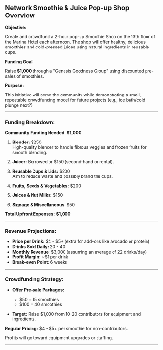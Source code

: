 ## Network Smoothie & Juice Pop-up Shop Overview

**Objective:**

Create and crowdfund a 2-hour pop-up Smoothie Shop on the 13th floor of the Marina Hotel each afternoon. The shop will offer healthy, delicious smoothies and cold-pressed juices using natural ingredients in reusable cups.

**Funding Goal:**

Raise **$1,000** through a "Genesis Goodness Group" using discounted pre-sales of smoothies.

**Purpose:**

This initiative will serve the community while demonstrating a small, repeatable crowdfunding model for future projects (e.g., ice bath/cold plunge next?).

---

### Funding Breakdown:

**Community Funding Needed:** **$1,000**

1. **Blender:** $250  
   High-quality blender to handle fibrous veggies and frozen fruits for smooth blending.

2. **Juicer:** Borrowed or $150 (second-hand or rental).

3. **Reusable Cups & Lids:** $200  
   Aim to reduce waste and possibly brand the cups.

4. **Fruits, Seeds & Vegetables:** $200

5. **Juices & Nut Milks:** $150

6. **Signage & Miscellaneous:** $50

**Total Upfront Expenses:** **$1,000**

---

### Revenue Projections:

- **Price per Drink:** $4 - $5+ (extra for add-ons like avocado or protein)
- **Drinks Sold Daily:** 20 - 40
- **Monthly Revenue:** $3,000 (assuming an average of 22 drinks/day)
- **Profit Margin:** ~$1 per drink
- **Break-even Point:** 6 weeks

---

### Crowdfunding Strategy:

- **Offer Pre-sale Packages:**

  - $50 = 15 smoothies
  - $100 = 40 smoothies

- **Target:** Raise $1,000 from 10-20 contributors for equipment and ingredients.

**Regular Pricing:** $4 - $5+ per smoothie for non-contributors.

Profits will go toward equipment upgrades or staffing.

---
